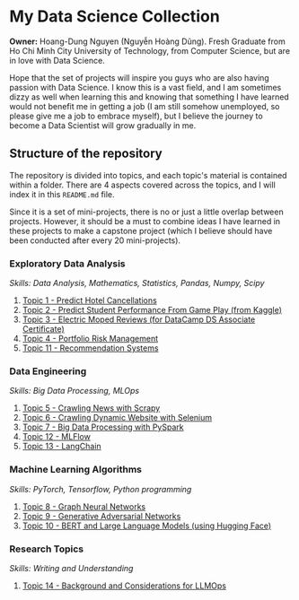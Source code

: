 # My Data Science Collection

**Owner:** Hoang-Dung Nguyen (Nguyễn Hoàng Dũng). Fresh Graduate from Ho Chi Minh City University of Technology, from Computer Science, but are in love with Data Science.

Hope that the set of projects will inspire you guys who are also having passion with Data Science. I know this is a vast field, and I am sometimes dizzy as well when learning this and knowing that something I have learned would not benefit me in getting a job (I am still somehow unemployed, so please give me a job to embrace myself), but I believe the journey to become a Data Scientist will grow gradually in me.

## Structure of the repository

The repository is divided into topics, and each topic's material is contained within a folder. There are 4 aspects covered across the topics, and I will index it in this `README.md` file.

Since it is a set of mini-projects, there is no or just a little overlap between projects. However, it should be a must to combine ideas I have learned in these projects to make a capstone project (which I believe should have been conducted after every 20 mini-projects).

### Exploratory Data Analysis

*Skills: Data Analysis, Mathematics, Statistics, Pandas, Numpy, Scipy*

1. [Topic 1 - Predict Hotel Cancellations](Topic%201%20-%20Predict%20Hotel%20Cancellations)
2. [Topic 2 - Predict Student Performance From Game Play (from Kaggle)](Topic%202%20-%20Predict%20Student%20Performance%20From%20Game%20Play)
3. [Topic 3 - Electric Moped Reviews (for DataCamp DS Associate Certificate)](Topic%203%20-%20Electric%20Moped%20Reviews)
4. [Topic 4 - Portfolio Risk Management](Topic%204%20-%20Portfolio%20Risk%20Management)
5. [Topic 11 - Recommendation Systems](Topic%2011%20-%20Recommendation%20Systems)

### Data Engineering

*Skills: Big Data Processing, MLOps*

1. [Topic 5 - Crawling News with Scrapy](Topic%205%20-%20Crawling%20News%20with%20Scrapy)
2. [Topic 6 - Crawling Dynamic Website with Selenium](Topic%206%20-%20Crawling%20Dynamic%20Website%20with%20Selenium)
3. [Topic 7 - Big Data Processing with PySpark](Topic%207%20-%20Big%20Data%20Processing%20with%20PySpark)
4. [Topic 12 - MLFlow](Topic%2012%20-%20MLFlow)
5. [Topic 13 - LangChain](Topic%2013%20-%20LangChain)

### Machine Learning Algorithms

*Skills: PyTorch, Tensorflow, Python programming*

1. [Topic 8 - Graph Neural Networks](Topic%208%20-%20Graph%20Neural%20Networks)
2. [Topic 9 - Generative Adversarial Networks](Topic%209%20-%20Generative%20Adversarial%20Networks)
3. [Topic 10 - BERT and Large Language Models (using Hugging Face)](Topic%2010%20-%20BERT%20and%20Large%20Language%20Models)

### Research Topics

*Skills: Writing and Understanding*

1. [Topic 14 - Background and Considerations for LLMOps](Topic%2014%20-%20LLMOps%20Discussion)
